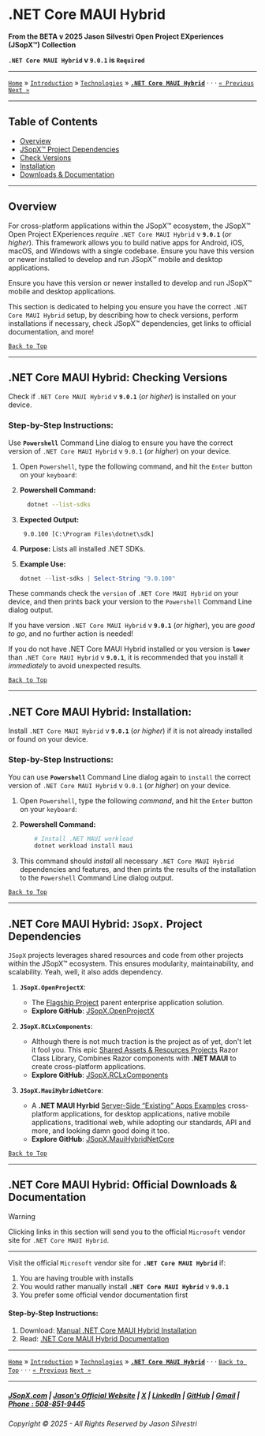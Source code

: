 ﻿# .NET Core MAUI Hybrid

**From the ﻿BETA v 2025 Jason Silvestri Open Project EXperiences (JSopX™) Collection**

**`.NET Core MAUI Hybrid` v `9.0.1` is `Required`**

---

[`Home`](../../../README.md) » [`Introduction`](../../../../../Introduction/) » [`Technologies`](../../../../../Technologies/) » **[`.NET Core MAUI Hybrid`](./NetCoreMauiHybrid.md)** · · · [`« Previous`](./NetCoreBlazor.md) [`Next »`](./Node.md)

---

## Table of Contents

- [Overview](#overview)
- [JSopX™ Project Dependencies](#net-core-maui-hybrid-jsopx-project-dependencies)
- [Check Versions](#net-core-maui-hybrid-checking-versions)
- [Installation](#net-core-maui-hybrid-installation)
- [Downloads & Documentation](#net-core-maui-hybrid-official-downloads--documentation)

---

## **Overview**  

For cross-platform applications within the JSopX™ ecosystem, the JSopX™ Open Project EXperiences _require_ `.NET Core MAUI Hybrid` v **`9.0.1`** (_or higher_). This framework allows you to build native apps for Android, iOS, macOS, and Windows with a single codebase. Ensure you have this version or newer installed to develop and run JSopX™ mobile and desktop applications.

Ensure you have this version or newer installed to develop and run JSopX™ mobile and desktop applications.

This section is dedicated to helping you ensure you have the correct `.NET Core MAUI Hybrid` setup, by describing how to check versions, perform installations if necessary, check JSopX™ dependencies, get links to official documentation, and more!


[`Back to Top`](#table-of-contents)

---

## .NET Core MAUI Hybrid: Checking Versions

Check if `.NET Core MAUI Hybrid` v **`9.0.1`** (_or higher_) is installed on your device.

### Step-by-Step Instructions:

Use **`Powershell`** Command Line dialog to ensure you have the correct version of `.NET Core MAUI Hybrid` v `9.0.1` (_or higher_) on your device.
   
1. Open `Powershell`, type the following command, and hit the `Enter` button on your `keyboard`:
   
2. **Powershell Command:**
     ```bash
       dotnet --list-sdks
     ```
3. **Expected Output:** 
     ```
      9.0.100 [C:\Program Files\dotnet\sdk]
     ```
4. **Purpose:** Lists all installed .NET SDKs.
5. **Example Use:**
    ```powershell
    dotnet --list-sdks | Select-String "9.0.100"
    ```

These commands check the `version` of `.NET Core MAUI Hybrid` on your device, and then prints back your version to the `Powershell` Command Line dialog output.
   
If you have version `.NET Core MAUI Hybrid` v **`9.0.1`** (_or higher_), you are _good to go_, and no further action is needed!
   
If you do not have .NET Core MAUI Hybrid installed or you version is **`lower`** than `.NET Core MAUI Hybrid` v **`9.0.1`**, it is recommended that you install it _immediately_ to avoid unexpected results.


[`Back to Top`](#table-of-contents)

---


## .NET Core MAUI Hybrid: Installation:

Install `.NET Core MAUI Hybrid` v **`9.0.1`** (_or higher_) if it is not already installed or found on your device.

### Step-by-Step Instructions:

You can use **`Powershell`** Command Line dialog again to `install` the correct version of `.NET Core MAUI Hybrid` v `9.0.1` (_or higher_) on your device.
   
1. Open `Powershell`, type the following _command_, and hit the `Enter` button on your `keyboard`:

2. **Powershell Command:**
    ```powershell
        # Install .NET MAUI workload
        dotnet workload install maui
    ```
    
3. This command should _install_ all necessary `.NET Core MAUI Hybrid` dependencies and features, and then prints the results of the installation to the `Powershell` Command Line dialog output.

[`Back to Top`](#table-of-contents)

---

## **.NET Core MAUI Hybrid: `JSopX.` Project Dependencies**

`JSopX` projects leverages shared resources and code from other projects within the JSopX™ ecosystem. This ensures modularity, maintainability, and scalability. Yeah, well, it also adds dependency.

1. **`JSopX.OpenProjectX`**:
   - The [Flagship Project](../../../../../Introduction/JSopxProjectsFamilies.md#1-flagship-projects) parent enterprise application solution.
   - **Explore GitHub**: [JSopX.OpenProjectX](../../../../../OpenProjects/jsopx.OpenProjectX)

2. **`JSopX.RCLxComponents`**:
   - Although there is not much traction is the project as of yet, don't let it fool you. This epic [Shared Assets & Resources Projects](../../../../../Introduction/JSopxProjectsFamilies.md#2-shared-assets--resources-projects) Razor Class Library, Combines Razor components with **.NET MAUI** to create cross-platform applications.
   - **Explore GitHub**: [JSopX.RCLxComponents](../../../../../OpenProjects/jsopx.RCLxComponents)

3. **`JSopX.MauiHybridNetCore`**:
    - A **.NET MAUI Hyrbid** [Server-Side “Existing” Apps Examples](../../../../../Introduction/JSopxProjectsFamilies.md#4-server-side-existing-apps-examples) cross-platform applications, for desktop applications, native mobile applications, traditional web, while adopting our standards, API and more, and looking damn good doing it too.
    - **Explore GitHub**: [JSopX.MauiHybridNetCore](../../../../../OpenProjects/jsopx.MauiHybridNetCore)

[`Back to Top`](#table-of-contents)

---

## .NET Core MAUI Hybrid: Official Downloads & Documentation

> [!WARNING]
> Clicking links in this section will send you to the official `Microsoft` vendor site for `.NET Core MAUI Hybrid`.
> 

---

Visit the official `Microsoft` vendor site for **`.NET Core MAUI Hybrid`** if:

1. You are having trouble with installs
2. You would rather manually install **`.NET Core MAUI Hybrid`** v **`9.0.1`**
3. You prefer some official vendor documentation first
   
#### Step-by-Step Instructions:
   
1. Download: [Manual .NET Core MAUI Hybrid Installation](https://dotnet.microsoft.com/apps/maui)
2. Read: [.NET Core MAUI Hybrid Documentation](https://learn.microsoft.com/en-us/dotnet/maui/)

---

[`Home`](../../../README.md) » [`Introduction`](../../../../../Introduction/) » [`Technologies`](../../../../../Technologies/) » **[`.NET Core MAUI Hybrid`](./NetCoreMauiHybrid.md)** · · · [`Back to Top`](#table-of-contents) · · · [`« Previous`](./NetCoreBlazor.md) [`Next »`](./Node.md)

---

##### [JSopX.com](https://www.jsopx.com/) | [Jason's Official Website](https://www.jsilvestri.com/) | [X](https://www.x.com/JasonSilvestri) | [LinkedIn](http://www.linkedin.com/in/JasonSilvestri) | [GitHub](https://github.com/JasonSilvestri) | [Gmail](mailto:therealjasonsilvestri@gmail.com) | [Phone : 508-851-9445](phoneto:508-851-9445)

###### Copyright © 2025 - All Rights Reserved by Jason Silvestri

